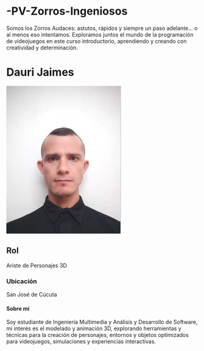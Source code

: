 # -PV-Zorros-Ingeniosos
Somos los Zorros Audaces: astutos, rápidos y siempre un paso adelante... o al menos eso intentamos. Exploramos juntos el mundo de la programación de videojuegos en este curso introductorio, aprendiendo y creando con creatividad y determinación.



# Dauri Jaimes
![Mi foto - Dauri Jaimes](https://raw.githubusercontent.com/dyjaimes/-PV-Zorros-Ingeniosos/Dauri/DauriYidarli/foto2.jpeg)
## Rol
Ariste de Personajes 3D
### Ubicación
San José de Cúcuta
#### Sobre mi
Soy estudiante de Ingeniería Multimedia y Análisis y Desarrollo de Software, mi interés es el modelado y animación 3D, explorando herramientas y técnicas para la creación de personajes, entornos y objetos optimizados para videojuegos, simulaciones y experiencias interactivas.
